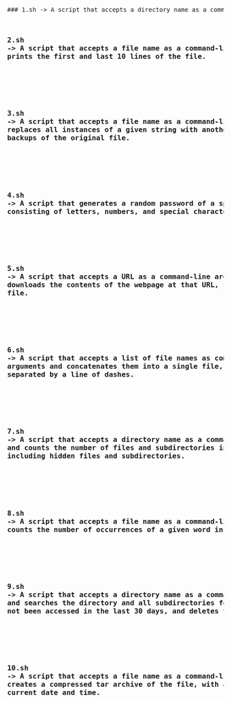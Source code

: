 <pre>
### 1.sh -> A script that accepts a directory name as a command-line argument and lists the files in the directory, sorted by file size (largest to smallest).
</pre><pre>
### 2.sh -> A script that accepts a file name as a command-line argument and prints the first and last 10 lines of the file.
</pre><pre>
### 3.sh -> A script that accepts a file name as a command-line argument and replaces all instances of a given string with another string, making backups of the original file.
</pre><pre>
### 4.sh -> A script that generates a random password of a specified length, consisting of letters, numbers, and special characters.
</pre><pre>
### 5.sh -> A script that accepts a URL as a command-line argument and downloads the contents of the webpage at that URL, saving it to a local file.
</pre><pre>
### 6.sh -> A script that accepts a list of file names as command-line arguments and concatenates them into a single file, with each file separated by a line of dashes.
</pre><pre>
### 7.sh -> A script that accepts a directory name as a command-line argument and counts the number of files and subdirectories in the directory, including hidden files and subdirectories.
</pre><pre>
### 8.sh -> A script that accepts a file name as a command-line argument and counts the number of occurrences of a given word in the file.
</pre><pre>
### 9.sh -> A script that accepts a directory name as a command-line argument and searches the directory and all subdirectories for files that have not been accessed in the last 30 days, and deletes them.
</pre><pre>
### 10.sh -> A script that accepts a file name as a command-line argument and creates a compressed tar archive of the file, with a name based on the current date and time.
</pre>

